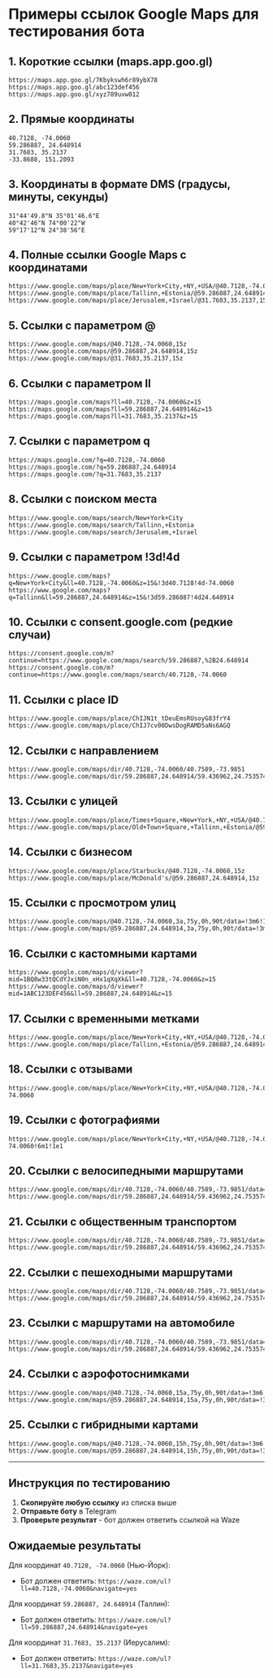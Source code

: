 # Примеры ссылок Google Maps для тестирования бота

## 1. Короткие ссылки (maps.app.goo.gl)
```
https://maps.app.goo.gl/7Kbykswh6r89ybX78
https://maps.app.goo.gl/abc123def456
https://maps.app.goo.gl/xyz789uvw012
```

## 2. Прямые координаты
```
40.7128, -74.0060
59.286887, 24.648914
31.7683, 35.2137
-33.8688, 151.2093
```

## 3. Координаты в формате DMS (градусы, минуты, секунды)
```
31°44'49.8"N 35°01'46.6"E
40°42'46"N 74°00'22"W
59°17'12"N 24°38'56"E
```

## 4. Полные ссылки Google Maps с координатами
```
https://www.google.com/maps/place/New+York+City,+NY,+USA/@40.7128,-74.0060,15z
https://www.google.com/maps/place/Tallinn,+Estonia/@59.286887,24.648914,15z
https://www.google.com/maps/place/Jerusalem,+Israel/@31.7683,35.2137,15z
```

## 5. Ссылки с параметром @
```
https://www.google.com/maps/@40.7128,-74.0060,15z
https://www.google.com/maps/@59.286887,24.648914,15z
https://www.google.com/maps/@31.7683,35.2137,15z
```

## 6. Ссылки с параметром ll
```
https://maps.google.com/maps?ll=40.7128,-74.0060&z=15
https://maps.google.com/maps?ll=59.286887,24.648914&z=15
https://maps.google.com/maps?ll=31.7683,35.2137&z=15
```

## 7. Ссылки с параметром q
```
https://maps.google.com/?q=40.7128,-74.0060
https://maps.google.com/?q=59.286887,24.648914
https://maps.google.com/?q=31.7683,35.2137
```

## 8. Ссылки с поиском места
```
https://www.google.com/maps/search/New+York+City
https://www.google.com/maps/search/Tallinn,+Estonia
https://www.google.com/maps/search/Jerusalem,+Israel
```

## 9. Ссылки с параметром !3d!4d
```
https://www.google.com/maps?q=New+York+City&ll=40.7128,-74.0060&z=15&!3d40.7128!4d-74.0060
https://www.google.com/maps?q=Tallinn&ll=59.286887,24.648914&z=15&!3d59.286887!4d24.648914
```

## 10. Ссылки с consent.google.com (редкие случаи)
```
https://consent.google.com/m?continue=https://www.google.com/maps/search/59.286887,%2B24.648914
https://consent.google.com/m?continue=https://www.google.com/maps/search/40.7128,-74.0060
```

## 11. Ссылки с place ID
```
https://www.google.com/maps/place/ChIJN1t_tDeuEmsRUsoyG83frY4
https://www.google.com/maps/place/ChIJ7cv00DwsDogRAMD5aNs6AGQ
```

## 12. Ссылки с направлением
```
https://www.google.com/maps/dir/40.7128,-74.0060/40.7589,-73.9851
https://www.google.com/maps/dir/59.286887,24.648914/59.436962,24.753574
```

## 13. Ссылки с улицей
```
https://www.google.com/maps/place/Times+Square,+New+York,+NY,+USA/@40.7580,-73.9855,17z
https://www.google.com/maps/place/Old+Town+Square,+Tallinn,+Estonia/@59.436962,24.753574,17z
```

## 14. Ссылки с бизнесом
```
https://www.google.com/maps/place/Starbucks/@40.7128,-74.0060,15z
https://www.google.com/maps/place/McDonald's/@59.286887,24.648914,15z
```

## 15. Ссылки с просмотром улиц
```
https://www.google.com/maps/@40.7128,-74.0060,3a,75y,0h,90t/data=!3m6!1e1!3m4!1s!2e0!7i16384!8i8192
https://www.google.com/maps/@59.286887,24.648914,3a,75y,0h,90t/data=!3m6!1e1!3m4!1s!2e0!7i16384!8i8192
```

## 16. Ссылки с кастомными картами
```
https://www.google.com/maps/d/viewer?mid=1BQ8w33tQCdYJxiN0n_xHx1qXqXk&ll=40.7128,-74.0060&z=15
https://www.google.com/maps/d/viewer?mid=1ABC123DEF456&ll=59.286887,24.648914&z=15
```

## 17. Ссылки с временными метками
```
https://www.google.com/maps/place/New+York+City,+NY,+USA/@40.7128,-74.0060,15z/data=!4m2!3m1!1s0x89c24fa5d33f083b:0xc80b8f06e177fe62
https://www.google.com/maps/place/Tallinn,+Estonia/@59.286887,24.648914,15z/data=!4m2!3m1!1s0x4692946a80b5b8c7:0x400f1781360cb60
```

## 18. Ссылки с отзывами
```
https://www.google.com/maps/place/New+York+City,+NY,+USA/@40.7128,-74.0060,15z/data=!4m8!3m7!1s0x89c24fa5d33f083b:0xc80b8f06e177fe62!5m2!4m1!1i2!8m2!3d40.7128!4d-74.0060
```

## 19. Ссылки с фотографиями
```
https://www.google.com/maps/place/New+York+City,+NY,+USA/@40.7128,-74.0060,15z/data=!4m8!3m7!1s0x89c24fa5d33f083b:0xc80b8f06e177fe62!5m2!4m1!1i2!8m2!3d40.7128!4d-74.0060!6m1!1e1
```

## 20. Ссылки с велосипедными маршрутами
```
https://www.google.com/maps/dir/40.7128,-74.0060/40.7589,-73.9851/data=!4m2!4m1!3e1
https://www.google.com/maps/dir/59.286887,24.648914/59.436962,24.753574/data=!4m2!4m1!3e1
```

## 21. Ссылки с общественным транспортом
```
https://www.google.com/maps/dir/40.7128,-74.0060/40.7589,-73.9851/data=!4m2!4m1!3e3
https://www.google.com/maps/dir/59.286887,24.648914/59.436962,24.753574/data=!4m2!4m1!3e3
```

## 22. Ссылки с пешеходными маршрутами
```
https://www.google.com/maps/dir/40.7128,-74.0060/40.7589,-73.9851/data=!4m2!4m1!3e2
https://www.google.com/maps/dir/59.286887,24.648914/59.436962,24.753574/data=!4m2!4m1!3e2
```

## 23. Ссылки с маршрутами на автомобиле
```
https://www.google.com/maps/dir/40.7128,-74.0060/40.7589,-73.9851/data=!4m2!4m1!3e0
https://www.google.com/maps/dir/59.286887,24.648914/59.436962,24.753574/data=!4m2!4m1!3e0
```

## 24. Ссылки с аэрофотоснимками
```
https://www.google.com/maps/@40.7128,-74.0060,15a,75y,0h,90t/data=!3m6!1e1!3m4!1s!2e0!7i16384!8i8192
https://www.google.com/maps/@59.286887,24.648914,15a,75y,0h,90t/data=!3m6!1e1!3m4!1s!2e0!7i16384!8i8192
```

## 25. Ссылки с гибридными картами
```
https://www.google.com/maps/@40.7128,-74.0060,15h,75y,0h,90t/data=!3m6!1e1!3m4!1s!2e0!7i16384!8i8192
https://www.google.com/maps/@59.286887,24.648914,15h,75y,0h,90t/data=!3m6!1e1!3m4!1s!2e0!7i16384!8i8192
```

---

## Инструкция по тестированию

1. **Скопируйте любую ссылку** из списка выше
2. **Отправьте боту** в Telegram
3. **Проверьте результат** - бот должен ответить ссылкой на Waze

## Ожидаемые результаты

Для координат `40.7128, -74.0060` (Нью-Йорк):
- Бот должен ответить: `https://waze.com/ul?ll=40.7128,-74.0060&navigate=yes`

Для координат `59.286887, 24.648914` (Таллин):
- Бот должен ответить: `https://waze.com/ul?ll=59.286887,24.648914&navigate=yes`

Для координат `31.7683, 35.2137` (Иерусалим):
- Бот должен ответить: `https://waze.com/ul?ll=31.7683,35.2137&navigate=yes` 